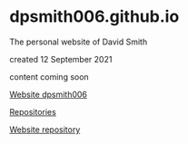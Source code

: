 
# dpsmith006.github.io
The personal website of David Smith

created 12 September 2021

content coming soon

[Website dpsmith006](http://dpsmith006.github.io)

[Repositories](https://github.com/dpsmith006)

[Website repository](https://github.com/dpsmith006/dpsmith006.github.io)
